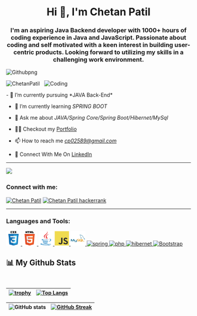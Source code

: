 

<h1 align="center">Hi 👋, I'm Chetan Patil</h1>
<h3 align="center">

 
 I'm an aspiring Java Backend developer with 1000+ hours of coding experience in Java and JavaScript. Passionate about coding and self motivated with a keen interest in building user-centric products. Looking forward to utilizing my skills in a challenging work environment.</h3>
 
 ![Githubpng](https://user-images.githubusercontent.com/99876749/204871672-98eeac12-1d33-4f4a-9aa3-c0d820b6d942.gif)

 
<img align="right" alt="Coding" width="400" src="https://lyshtechnology.com/admin/assets/img/animation_images/developer.gif">


<p align="left"> <img src="https://komarev.com/ghpvc/?username=Chetan8788&label=Profile%20views&color=0e75b6&style=flat" alt="ChetanPatil" /> </p>
- 🔭 I’m currently pursuing *JAVA Back-End*

- 🌱 I’m currently learning *SPRING BOOT*
 
- 💬 Ask me about *JAVA/Spring Core/Spring Boot/Hibernet/MySql*

- 👨‍💻 Checkout my <a href="https://chetan8788.github.io/Chetan-Patil.github.io/" alt="Chetan Patil" target="blank">Portfolio </a> 

- 📫 How to reach me *cp02589@gmail.com*

- 📮 Connect With Me On <a href="https://www.linkedin.com/in/chetan-patil-901a31199/" alt="Chetan Patil" target="blank">LinkedIn </a>  

<hr>

![](https://quotes-github-readme.vercel.app/api?type=horizontal&theme=react-dark) 


<h3 align="left">Connect with me:</h3>
<p align="left">

<a href="https://www.linkedin.com/in/chetan-patil-901a31199/" target="blank"><img align="center" src="https://raw.githubusercontent.com/rahuldkjain/github-profile-readme-generator/master/src/images/icons/Social/linked-in-alt.svg" alt="Chetan Patil" height="30" width="40" /></a>
<a href="https://www.hackerrank.com/cp02589" rel="nofollow"><img align="center" src="https://raw.githubusercontent.com/rahuldkjain/github-profile-readme-generator/master/src/images/icons/Social/hackerrank.svg" alt="Chetan Patil hackerrank" height="30" width="40" style="max-width: 100%;"></a>

</p>
<hr>
<h3 align="left">Languages and Tools:</h3>

<p align="left"> <a href="https://www.w3schools.com/css/" target="_blank" rel="noreferrer"> <img src="https://raw.githubusercontent.com/devicons/devicon/master/icons/css3/css3-original-wordmark.svg" alt="css3" width="40" height="40"/> </a> <a href="https://www.w3.org/html/" target="_blank" rel="noreferrer"> <img src="https://raw.githubusercontent.com/devicons/devicon/master/icons/html5/html5-original-wordmark.svg" alt="html5" width="40" height="40"/> </a> <a href="https://www.java.com" target="_blank" rel="noreferrer"> <img src="https://raw.githubusercontent.com/devicons/devicon/master/icons/java/java-original.svg" alt="java" width="40" height="40"/> </a> <a href="https://developer.mozilla.org/en-US/docs/Web/JavaScript" target="_blank" rel="noreferrer"> <img src="https://raw.githubusercontent.com/devicons/devicon/master/icons/javascript/javascript-original.svg" alt="javascript" width="40" height="40"/> </a> <a href="https://www.mysql.com/" target="_blank" rel="noreferrer"> <img src="https://raw.githubusercontent.com/devicons/devicon/master/icons/mysql/mysql-original-wordmark.svg" alt="mySql" width="40" height="40"/> </a> <a href="https://spring.io/" target="_blank" rel="noreferrer"> <img src="https://www.vectorlogo.zone/logos/springio/springio-icon.svg" alt="spring" width="40" height="40"/> </a>
 <a href="https://www.php.net/" target="_blank" rel="noreferrer"> <img src="https://www.php.net/images/logos/php-logo.svg" alt="php" width="40" height="40"/> </a>
 <a href="https://hibernate.org/" target="_blank" rel="noreferrer"> <img src="https://www.vectorlogo.zone/logos/hibernate/hibernate-icon.svg" alt="hibernet" width="40" height="40"/> </a>
 <a href="https://getbootstrap.com/" target="_blank" rel="noreferrer"> <img src="https://cdn.worldvectorlogo.com/logos/bootstrap-4.svg" alt="Bootstrap" width="40" height="40"/> </a>
</p>


## 📊 My Github Stats
  <br/>

| [![trophy](https://github-profile-trophy.vercel.app/?username=Chetan8788)](https://github.com/ryo-ma/github-profile-trophy) | [![Top Langs](https://github-readme-stats.vercel.app/api/top-langs/?username=Chetan8788&layout=compact)](https://github.com/Chetan8788/github-readme-stats) |
| :---: | :---: |


| ![GitHub stats](https://github-readme-stats.vercel.app/api?username=Chetan8788&theme=dark&show_icons=true&count_private=true) | [![GitHub Streak](https://streak-stats.demolab.com?user=Chetan8788&theme=dark&border_radius=4)](https://git.io/streak-stats) |
| :---: | :---: |
